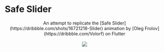 # Safe Slider

<p align="center">
An attempt to replicate the [Safe Slider](https://dribbble.com/shots/16721218-Slider) animation by [Oleg Frolov](https://dribbble.com/Volorf) on Flutter
<br/><br/>
<img src="https://github.com/user-attachments/assets/625ff7f6-a87a-4440-85c7-74b36cb51134"/>
</p>
